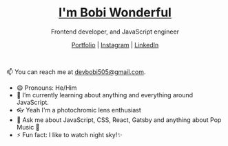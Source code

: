 <p align="center">
<!--   <img src="https://user-images.githubusercontent.com/25548490/121235884-40eab680-c88d-11eb-9a5d-b923d7df4905.png" width="120" />   -->
  <h1 align="center"><a href="https://codewonders.dev">I'm Bobi Wonderful</a></h1>
  <p align="center"> Frontend developer, and JavaScript engineer</p>
</p>

<p align="center">
  <a href="https://bobi-web-portfolio.vercel.app/">Portfolio</a> | 
  <a href="https://instagram.com/bobi0zz/">Instagram</a> |
  <a href="https://linkedin.com/in/">LinkedIn</a>
</p>

<br />
<!-- 
💫 I'm currently working with my hands to make magic happen on the web. View my [Projects](https://codewonders.dev/projects), [Articles](https://codewonders.dev/articles), [Resumé](https://codewonders.dev/resume), [Contact Me](https://codewonders.dev/contact). -->

📫 You can reach me at devbobi505@gmail.com.

- 😄 Pronouns: He/Him
- 🌱 I’m currently learning about anything and everything around JavaScript.
- 👓 Yeah I'm a photochromic lens enthusiast
- 💬 Ask me about JavaScript, CSS, React, Gatsby and anything about Pop Music 🎺
- ⚡ Fun fact: I like to watch night sky!✨



<!--
**devbobi** is a ✨ _special_ ✨ repository because its `README.md` (this file) appears on your GitHub profile.

Here are some ideas to get you started:
https://user-images.githubusercontent.com/25548490/121235376-b86c1600-c88c-11eb-9650-2c86c77f43ac.png
- 🔭 I’m currently working on ...
- 🌱 I’m currently learning ...
- 👯 I’m looking to collaborate on ...
- 🤔 I’m looking for help with ...
- 💬 Ask me about ...
- 📫 How to reach me: ...
- 😄 Pronouns: ...
- ⚡ Fun fact: ...
-->
